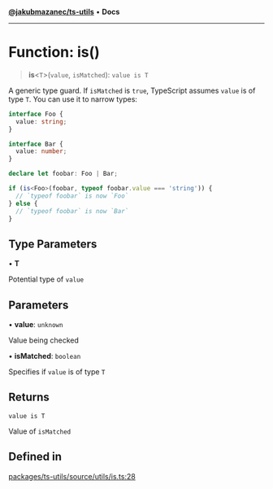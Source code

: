 [**@jakubmazanec/ts-utils**](../README.md) • **Docs**

---

# Function: is()

> **is**\<`T`\>(`value`, `isMatched`): `value is T`

A generic type guard. If `isMatched` is `true`, TypeScript assumes `value` is of type `T`. You can
use it to narrow types:

```TypeScript
interface Foo {
  value: string;
}

interface Bar {
  value: number;
}

declare let foobar: Foo | Bar;

if (is<Foo>(foobar, typeof foobar.value === 'string')) {
  // `typeof foobar` is now `Foo`
} else {
  // `typeof foobar` is now `Bar`
}
```

## Type Parameters

• **T**

Potential type of `value`

## Parameters

• **value**: `unknown`

Value being checked

• **isMatched**: `boolean`

Specifies if `value` is of type `T`

## Returns

`value is T`

Value of `isMatched`

## Defined in

[packages/ts-utils/source/utils/is.ts:28](https://github.com/jakubmazanec/tools/blob/05074a1dedd887672f015df129961cd35c75acfe/packages/ts-utils/source/utils/is.ts#L28)
